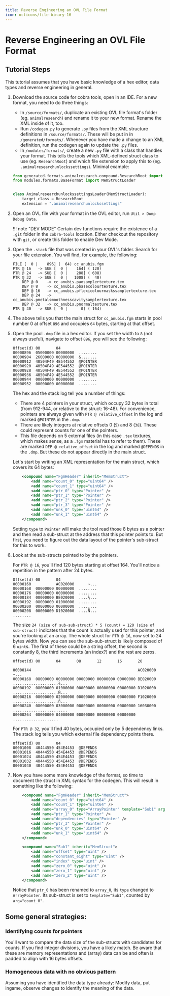```yaml
---
title: Reverse Engineering an OVL File Format
icon: octicons/file-binary-16
---
```


# Reverse Engineering an OVL File Format

## Tutorial Steps

This tutorial assumes that you have basic knowledge of a hex editor, data types and reverse engineering in general.

1. Download the source code for cobra tools, open in an IDE. For a new format, you need to do three things:
    * In `/source/formats/`, duplicate an existing OVL file format's folder (eg. `animalresearch`) and rename it to your new format. Rename the XML inside of it, too.
    * Run `/codegen.py` to generate `.py` files from the XML structure definitions in `/source/formats/`. These will be put in in `/generated/formats/`. Whenever you have made a change to an XML definition, run the codegen again to update the `.py` files.
    * In `/modules/formats/`, create a new `.py` file with a class that handles your format. This tells the tools which XML-defined struct class to use (eg. `ResearchRoot`) and which file extension to apply this to (eg. `.animalresearchunlockssettings`). Minimal example:
    ```python
    from generated.formats.animalresearch.compound.ResearchRoot import ResearchRoot
    from modules.formats.BaseFormat import MemStructLoader


    class AnimalresearchunlockssettingsLoader(MemStructLoader):
        target_class = ResearchRoot
        extension = ".animalresearchunlockssettings"
    ```

2. Open an OVL file with your format in the OVL editor, run `Util > Dump Debug Data`.

    !!! note "DEV MODE"
        Certain dev functions require the existence of a `.git` folder in the `cobra-tools` location. Either checkout the repository with `git`, or create this folder to enable Dev Mode.

3. Open the `.stack` file that was created in your OVL's folder. Search for your file extension. You will find, for example, the following:

    ```
    FILE [  0 |    896] (  64) cc_anubis.fgm
    PTR @ 16   -> SUB [  0 |    164] ( 120)
    PTR @ 24   -> SUB [  0 |    288] ( 608)
    PTR @ 32   -> SUB [  0 |   1008] (  40)
        DEP @ 0    -> cc_anubis.paosamplertexture.tex
        DEP @ 8    -> cc_anubis.pbasecolourtexture.tex
        DEP @ 16   -> cc_anubis.pflexicolourmaskssamplertexture.tex
        DEP @ 24   -> cc_anubis.pmetalsmoothnesscavitysamplertexture.tex
        DEP @ 32   -> cc_anubis.pnormaltexture.tex
    PTR @ 40   -> SUB [  0 |      0] ( 164)
    ```

4. The above tells you that the main struct for `cc_anubis.fgm` starts in pool number 0 at offset `896` and occupies `64` bytes, starting at that offset.

5. Open the pool `.dmp` file in a hex editor. If you set the width to `8` (not always useful), navigate to offset `896`, you will see the following:

    ```
    Offset(d) 00       04
    00000896  05000000 00000000  ........
    00000904  26000000 00000000  &.......
    00000912  40504F49 4E544552  @POINTER
    00000920  40504F49 4E544552  @POINTER
    00000928  40504F49 4E544552  @POINTER
    00000936  40504F49 4E544552  @POINTER
    00000944  00000000 00000000  ........
    00000952  00000000 00000000  ........
    ```

    The hex and the stack log tell you a number of things:

    * There are 4 pointers in your struct, which occupy 32 bytes in total (from 912-944, or relative to the struct: 16-48). For convenience, pointers are always given with `PTR @ relative_offset` in the log and marked `@POINTER` in the `.dmp`.
    * There are likely integers at relative offsets 0 (`5`) and 8 (`38`). These could represent counts for one of the pointers.
    * This file depends on 5 external files (in this case `.tex` textures, which makes sense, as a `.fgm` material has to refer to them). These are marked `DEP @ relative_offset` in the log and marked `@DEPENDS` in the `.dmp`. But these do not appear directly in the main struct.

    Let's start by writing an XML representation for the main struct, which covers its 64 bytes:
    ```xml
        <compound name="FgmHeader" inherit="MemStruct">
            <add name="count_0" type="uint64" />
            <add name="count_1" type="uint64" />
            <add name="ptr_0" type="Pointer" />
            <add name="ptr_1" type="Pointer" />
            <add name="ptr_2" type="Pointer" />
            <add name="ptr_3" type="Pointer" />
            <add name="unk_0" type="uint64" />
            <add name="unk_1" type="uint64" />
        </compound>
    ```
    Setting `type` to `Pointer` will make the tool read those 8 bytes as a pointer and then read a sub-struct at the address that this pointer points to. But first, you need to figure out the data layout of the pointer's sub-struct for this to work.

6. Look at the sub-structs pointed to by the pointers.

    For `PTR @ 16`, you'll find 120 bytes starting at offset 164. You'll notice a repetition in the pattern after 24 bytes.
    ```
    Offset(d) 00       04
    00000160           AC020000      ¬...
    00000168  08000000 00000000  ........
    00000176  00000000 00000000  ........
    00000184  00000000 BE020000  ....¾...
    00000192  08000000 01000000  ........
    00000200  00000000 00000000  ........
    00000208  00000000 D1020000  ....Ñ...
    ........
    ```
    The size `24 (size of sub-sub-struct) * 5 (count) = 120 (size of sub-struct)` indicates that the count is actually used for this pointer, and you're looking at an array. The whole struct for `PTR @ 16`, now set to 24 bytes width. Now you can see the sub-sub-struct is likely composed of 6 `uint`s. The first of these could be a string offset, the second is constantly 8, the third increments (an index?) and the rest are zeros.

    ```
    Offset(d) 00       04       08       12       16       20

    00000144                                               AC020000                      ¬...
    00000168  08000000 00000000 00000000 00000000 00000000 BE020000  ....................¾...
    00000192  08000000 01000000 00000000 00000000 00000000 D1020000  ....................Ñ...
    00000216  08000000 02000000 00000000 00000000 00000000 F1020000  ....................ñ...
    00000240  08000000 03000000 00000000 00000000 00000000 16030000  ........................
    00000264  08000000 04000000 00000000 00000000 00000000           ....................

    ```

    For `PTR @ 32`, you'll find 40 bytes, occupied only by 5 dependency links. The stack log tells you which external file dependency points there.
    ```
    Offset(d) 00       04
    00001008  40444550 454E4453  @DEPENDS
    00001016  40444550 454E4453  @DEPENDS
    00001024  40444550 454E4453  @DEPENDS
    00001032  40444550 454E4453  @DEPENDS
    00001040  40444550 454E4453  @DEPENDS
    ```

7. Now you have some more knowledge of the format, so time to document the struct in XML syntax for the codegen. This will result in something like the following:

    ```xml
        <compound name="FgmHeader" inherit="MemStruct">
            <add name="count_0" type="uint64" />
            <add name="count_1" type="uint64" />
            <add name="array_0" type="ArrayPointer" template="Sub1" arg="count_0"/>
            <add name="ptr_1" type="Pointer" />
            <add name="dependencies" type="Pointer" />
            <add name="ptr_3" type="Pointer" />
            <add name="unk_0" type="uint64" />
            <add name="unk_1" type="uint64" />
        </compound>

        <compound name="Sub1" inherit="MemStruct">
            <add name="offset" type="uint" />
            <add name="constant_eight" type="uint" />
            <add name="index" type="uint" />
            <add name="zero_0" type="uint" />
            <add name="zero_1" type="uint" />
            <add name="zero_2" type="uint" />
        </compound>
    ```
    Notice that `ptr_0` has been renamed to `array_0`, its `type` changed to `ArrayPointer`. Its sub-struct is set to `template="Sub1"`, counted by `arg="count_0"`.


## Some general strategies:

### Identifying counts for pointers

You'll want to compare the data size of the sub-structs with candidates for counts. If you find integer divisions, you have a likely match. Be aware that these are memory representations and (array) data can be and often is padded to align with 16 bytes offsets.

### Homogeneous data with no obvious pattern

Assuming you have identified the data type already: Modify data, put ingame, observe changes to identify the meaning of the data.
